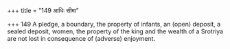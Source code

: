 +++
title = "149 आधिः सीमा"

+++
149	A pledge, a boundary, the property of infants, an (open) deposit, a sealed deposit, women, the property of the king and the wealth of a Srotriya are not lost in consequence of (adverse) enjoyment.